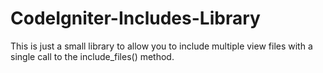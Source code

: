 CodeIgniter-Includes-Library
============================

This is just a small library to allow you to include multiple view files with a single call to the include_files() method.